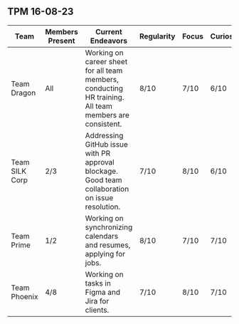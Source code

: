 ## TPM 16-08-23

| Team           | Members Present | Current Endeavors                                      | Regularity | Focus | Curiosity | Ethics | Productivity | Overall Rating |
|----------------|-----------------|--------------------------------------------------------|------------|-------|-----------|--------|--------------|----------------|
| Team Dragon    | All             | Working on career sheet for all team members, conducting HR training. All team members are consistent. | 8/10       | 7/10  | 6/10      | 9/10   | 8/10         | 6.5/10         |
| Team SILK Corp | 2/3             | Addressing GitHub issue with PR approval blockage. Good team collaboration on issue resolution. | 7/10       | 8/10  | 6/10      | 7/10   | 7/10         | 7/10         |
| Team Prime     | 1/2             | Working on synchronizing calendars and resumes, applying for jobs. | 8/10          | 7/10     | 7/10         | 8/10     | 8/10           |  8/10         |
| Team Phoenix   | 4/8          | Working on tasks in Figma and Jira for clients. | 7/10       | 8/10  | 7/10      | 6/10   | 7/10         | 6/10         |
